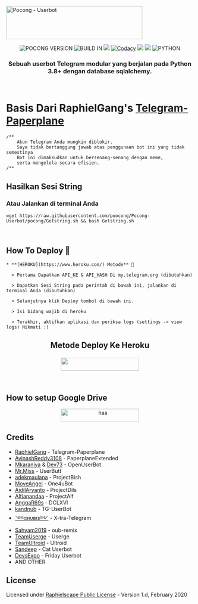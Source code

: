 <a href="https://cooltext.com"><img src="https://images.cooltext.com/5521639.gif" width="366" height="89" alt="Pocong - Userbot" /></a>

<p align="center">
    <img alt="POCONG VERSION" src="https://img.shields.io/badge/POCONG%20VERSION-4.+-brightgreen"/>
    <img alt="BUILD IN" src="https://img.shields.io/badge/BUILD%20-Last Day-brightgreen"/>
           <a href="https://travis-ci.com/poocong/Pocong-Userbot.svg?branch=pocong" /></a>
    <a href="https://github.com/poocong/Pocong-Userbot/network/members"> <img src="https://img.shields.io/github/forks/poocong/Pocong-Userbot?logo=github&style=for-the-badge" /></a>
           <a href="https://app.codacy.com/gh/poocong/Pocong-Userbot/dashboard"> <img src="https://img.shields.io/codacy/grade/a8f0747a964e4712818a28d2a7f4edd3?color=blue&logo=codacy&style=for-the-badge" alt="Codacy" /></a>
    <a href="https://github.com/poocong/Pocong-Userbot"> <img src="https://img.shields.io/github/repo-size/poocong/Pocong-Userbot?logo=github&style=for-the-badge" /></a>
    <a href="https://pypi.org/project/Telethon/"> <img src="https://img.shields.io/pypi/v/telethon?label=telethon&logo=pypi&logoColor=white&style=for-the-badge" /></a>
    <img alt="PYTHON" src="https://img.shields.io/badge/PYTHON-v3.9.0-blue?style=for-the-badge&logo=appveyor"/>
   </p>


<h3 align="center">Sebuah userbot Telegram modular yang berjalan pada Python 3.8+ dengan database sqlalchemy.</h3>
<p align="center">&nbsp;</p>

# Basis Dari RaphielGang's [Telegram-Paperplane](https://github.com/RaphielGang/Telegram-Paperplane)

```
/**
    Akun Telegram Anda mungkin diblokir.
    Saya tidak bertanggung jawab atas penggunaan bot ini yang tidak semestinya
    Bot ini dimaksudkan untuk bersenang-senang dengan meme,
    serta mengelola secara efisien.
/**
```

## Hasilkan Sesi String

### Atau Jalankan di terminal Anda

```
wget https://raw.githubusercontent.com/poocong/Pocong-Userbot/pocong/Getstring.sh && bash Getstring.sh
```
<br>

## How To Deploy 👷

```
* **[HEROKU](https://www.heroku.com/) Metode** 🔧

  > Pertama Dapatkan API_KE & API_HASH Di my.telegram.org (dibutuhkan)

  > Dapatkan Sesi String pada perintah di bawah ini, jalankan di terminal Anda (dibutuhkan)

  > Selanjutnya klik Deploy tombol di bawah ini. 

  > Isi bidang wajib di heroku

  > Terakhir, aktifkan aplikasi dan periksa logs (settings -> view logs) Nikmati :)
```

## <p align="center">Metode Deploy Ke Heroku</p>


<p align="center"><a href="https://heroku.com/deploy?template=https://github.com/poocong/Pocong-Userbot/tree/pocong"> <img src="https://img.shields.io/badge/Deploy%20To%20Heroku-brown?style=flat&logo=heroku" width="210" height="34.45" /></a></p>

<br>
</p>

## How to setup Google Drive
<p align="center"><a href="https://telegra.ph/How-To-Setup-Google-Drive-04-03"> <img src="https://raw.githubusercontent.com/poocong/Pocong-Userbot/alpha/userbot/resources/gd.png" alt="haa" width="210" height="34.45" /></a></p>

## Credits
*   [RaphielGang](https://github.com/RaphielGang) - Telegram-Paperplane
*   [AvinashReddy3108](https://github.com/AvinashReddy3108) - PaperplaneExtended
*   [Mkaraniya](https://github.com/mkaraniya) & [Dev73](https://github.com/Devp73) - OpenUserBot
*   [Mr.Miss](https://github.com/keselekpermen69) - UserButt
*   [adekmaulana](https://github.com/adekmaulana) - ProjectBish
*   [MoveAngel](https://github.com/MoveAngel) - One4uBot
*   [AidilAryanto](https://github.com/aidilaryanto) - ProjectDils 
*   [Alfianandaa](https://github.com/alfianandaa/ProjectAlf) - ProjectAlf
*   [AnggaR69s](https://github.com/GengKapak/DCLXVI) - DCLXVI
*   [kandnub](https://github.com/kandnub) - TG-UserBot
*   [༺αиυвιѕ༻](https://github.com/Dark-Princ3) - X-tra-Telegram
*   [Sahyam2019](https://github.com/sahyam2019/oub-remix) - oub-remix
*   [TeamUserge](https://github.com/UsergeTeam/Userge) - Userge
*   [TeamUltroid](https://github.com/TeamUltroid) - Ultroid
*   [Sandeep](https://github.com/sandy1709/catuserbot) - Cat Userbot
*   [DevsExpo](https://github.com/DevsExpo/FridayUserbot) - Friday Userbot
*   AND OTHER

## License
Licensed under [Raphielscape Public License](https://github.com/poocong/Pocong-Userbot/blob/x-sql-extended/LICENSE) - Version 1.d, February 2020
